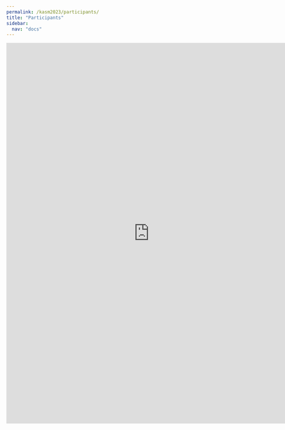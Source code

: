 ```yaml
---
permalink: /kasm2023/participants/
title: "Participants"
sidebar:
  nav: "docs"
---
```


<iframe src="https://docs.google.com/spreadsheets/d/e/2PACX-1vTcW4hGTpUbThji2YWiLFjd9IC9oc2RWP4KLcKQQhk7l3HJwbY4A2JuQhEClgjcdd2jZCfoEdTC5nhB/pubhtml?gid=223043034&amp;single=true&amp;widget=true&amp;headers=false" width="750" height="1000" frameborder="0" marginheight="0" marginwidth="0"></iframe>
